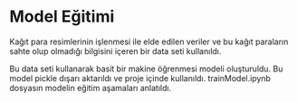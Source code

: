 # Model Eğitimi

Kağıt para resimlerinin işlenmesi ile elde edilen veriler ve bu kağıt paraların sahte olup olmadığı bilgisini içeren bir data seti kullanıldı.

Bu data seti kullanarak basit bir makine öğrenmesi modeli oluşturuldu. Bu model pickle dışarı aktarıldı ve proje içinde kullanıldı.
trainModel.ipynb dosyasın modelin eğitim aşamaları anlatıldı.
